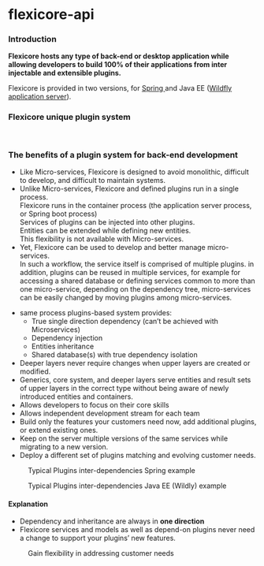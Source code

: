 # flexicore-api
<!-- wp:heading {"level":3} -->
<h3>Introduction</h3>
<!-- /wp:heading -->

<!-- wp:paragraph -->
<p><strong>Flexicore hosts any type of back-end or desktop application while allowing developers to build 100% of their applications from inter injectable and extensible plugins.</strong></p>
<!-- /wp:paragraph -->

<!-- wp:paragraph -->
<p>Flexicore is provided in two versions, for <a href="https://en.wikipedia.org/wiki/Spring_Framework" target="_blank" rel="noreferrer noopener">Spring </a>and Java EE (<a href="https://en.wikipedia.org/wiki/WildFly" target="_blank" rel="noreferrer noopener">Wildfly application server</a>).</p>
<!-- /wp:paragraph -->

<!-- wp:heading {"level":3} -->
<h3>Flexicore unique plugin system</h3>
<!-- /wp:heading -->

<!-- wp:block {"ref":1400} /-->

<!-- wp:paragraph -->
<p><br></p>
<!-- /wp:paragraph -->

<!-- wp:heading {"level":3} -->
<h3>The benefits of a plugin system for back-end development</h3>
<!-- /wp:heading -->

<!-- wp:list -->
<ul><li>Like Micro-services, Flexicore is designed to avoid monolithic, difficult to develop, and difficult to maintain systems. </li><li> Unlike Micro-services, Flexicore and defined plugins run in a single process.<br>Flexicore runs in the container process (the application server process, or Spring boot process)<br>Services of plugins can be injected into other plugins.<br>Entities can be extended while defining new entities. <br>This flexibility is not available with Micro-services.</li><li>Yet, Flexicore can be used to develop and better manage micro-services.<br>In such a workflow, the service itself is comprised of multiple plugins.  in addition, plugins can be reused in multiple services, for example for accessing a shared database or defining services common to more than one micro-service, depending on the dependency tree, micro-services can be easily changed by moving plugins among micro-services.</li></ul>
<!-- /wp:list -->

<!-- wp:list -->
<ul><li>same process plugins-based system provides:<ul><li>True single direction dependency (can’t be achieved with Microservices)</li><li>Dependency injection</li><li>Entities inheritance</li><li>Shared database(s) with true dependency isolation&nbsp;</li></ul></li><li>Deeper layers never require changes when upper layers are created or modified. </li><li>Generics, core system, and deeper layers serve entities and result sets of upper layers in the correct type without being aware of newly introduced entities and containers.</li><li>Allows developers to focus on their core skills</li><li>Allows independent development stream for each team</li><li>Build only the features your customers need now, add additional plugins, or extend existing ones.</li><li>Keep on the server multiple versions of the same services while migrating to a new version.</li><li>Deploy a different set of plugins matching and evolving customer needs.</li></ul>
<!-- /wp:list -->

<!-- wp:image {"align":"center","id":1410,"sizeSlug":"large"} -->
<div class="wp-block-image"><figure class="aligncenter size-large"><img src="https://wizzdi.com/wp-content/uploads/2020/06/Flexicore-dependencies-Spring-1.png" alt="" class="wp-image-1410"/><figcaption>Typical Plugins inter-dependencies Spring example </figcaption></figure></div>
<!-- /wp:image -->

<!-- wp:image {"id":1413,"sizeSlug":"large"} -->
<figure class="wp-block-image size-large"><img src="https://wizzdi.com/wp-content/uploads/2020/06/Flexicore-dependencies-sample-Java-EE-1-1.png" alt="" class="wp-image-1413"/><figcaption>Typical Plugins inter-dependencies Java EE (Wildly) example</figcaption></figure>
<!-- /wp:image -->

<!-- wp:heading {"level":4} -->
<h4>Explanation</h4>
<!-- /wp:heading -->

<!-- wp:list -->
<ul><li>Dependency and inheritance are always in <strong>one direction</strong></li><li>Flexicore services and models as well as depend-on plugins never need a change to support your plugins’ new features.</li></ul>
<!-- /wp:list -->

<!-- wp:image {"id":1415,"sizeSlug":"large"} -->
<figure class="wp-block-image size-large"><img src="https://wizzdi.com/wp-content/uploads/2020/06/different-customers-slightly-changed-deployment.png" alt="" class="wp-image-1415"/><figcaption>Gain flexibility in addressing customer needs<br></figcaption></figure>
<!-- /wp:image -->

<!-- wp:paragraph -->
<p></p>
<!-- /wp:paragraph -->
